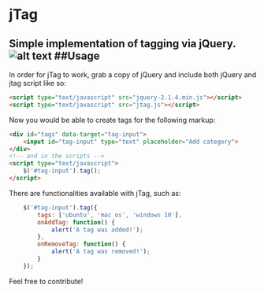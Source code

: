 # jTag
Simple implementation of tagging via jQuery.
![alt text](http://i.imgur.com/5TmWuFe.png "jTag")
##Usage
-------
In order for jTag to work, grab a copy of jQuery and include both jQuery and
jtag script like so:
``` html
<script type="text/javascript" src="jquery-2.1.4.min.js"></script>
<script type="text/javascript" src="jtag.js"></script>
```
Now you would be able to create tags for the following markup:
``` html
<div id="tags" data-target="tag-input">
    <input id="tag-input" type="text" placeholder="Add category">
</div>
<!-- and in the scripts -->
<script type="text/javascript">
    $('#tag-input').tag();
</script>
```
There are functionalities available with jTag, such as:
``` javascript
    $('#tag-input').tag({
        tags: ['ubuntu', 'mac os', 'windows 10'],
        onAddTag: function() {
            alert('A tag was added!');
        },
        onRemoveTag: function() {
            alert('A tag was removed!');
        }
    });
```
Feel free to contribute!
